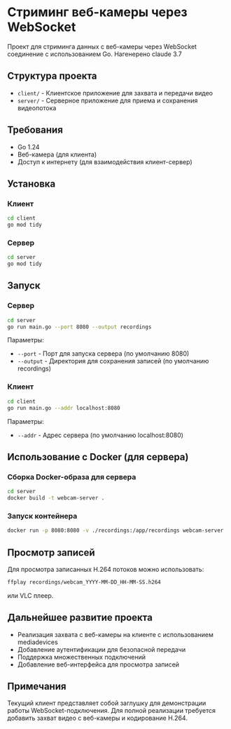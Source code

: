 # Стриминг веб-камеры через WebSocket

Проект для стриминга данных с веб-камеры через WebSocket соединение с использованием Go.
Нагенерено claude 3.7

## Структура проекта

- `client/` - Клиентское приложение для захвата и передачи видео
- `server/` - Серверное приложение для приема и сохранения видеопотока

## Требования

- Go 1.24
- Веб-камера (для клиента)
- Доступ к интернету (для взаимодействия клиент-сервер)

## Установка

### Клиент

```bash
cd client
go mod tidy
```

### Сервер

```bash
cd server
go mod tidy
```

## Запуск

### Сервер

```bash
cd server
go run main.go --port 8080 --output recordings
```

Параметры:
- `--port` - Порт для запуска сервера (по умолчанию 8080)
- `--output` - Директория для сохранения записей (по умолчанию recordings)

### Клиент

```bash
cd client
go run main.go --addr localhost:8080
```

Параметры:
- `--addr` - Адрес сервера (по умолчанию localhost:8080)

## Использование с Docker (для сервера)

### Сборка Docker-образа для сервера

```bash
cd server
docker build -t webcam-server .
```

### Запуск контейнера

```bash
docker run -p 8080:8080 -v ./recordings:/app/recordings webcam-server
```

## Просмотр записей

Для просмотра записанных H.264 потоков можно использовать:

```bash
ffplay recordings/webcam_YYYY-MM-DD_HH-MM-SS.h264
```

или VLC плеер.

## Дальнейшее развитие проекта

- Реализация захвата с веб-камеры на клиенте с использованием mediadevices
- Добавление аутентификации для безопасной передачи
- Поддержка множественных подключений
- Добавление веб-интерфейса для просмотра записей

## Примечания

Текущий клиент представляет собой заглушку для демонстрации работы WebSocket-подключения.
Для полной реализации требуется добавить захват видео с веб-камеры и кодирование H.264. 